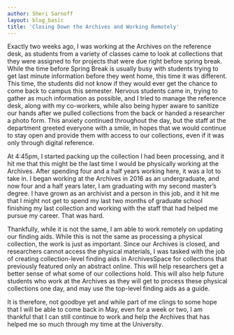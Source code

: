 ```yaml
---
author: Sheri Sarnoff
layout: blog_basic
title: 'Closing Down the Archives and Working Remotely'
---
```


<div class="entry-body">

Exactly two weeks ago, I was working at the Archives on the reference desk, as students from a variety of classes came to look at collections that they were assigned to for projects that were due right before spring break. While the time before Spring Break is usually busy with students trying to get last minute information before they went home, this time it was different. This time, the students did not know if they would ever get the chance to come back to campus this semester. Nervous students came in, trying to gather as much information as possible, and I tried to manage the reference desk, along with my co-workers, while also being hyper aware to sanitize our hands after we pulled collections from the back or handed a researcher a photo form. This anxiety continued throughout the day, but the staff at the department greeted everyone with a smile, in hopes that we would continue to stay open and provide them with access to our collections, even if it was only through digital reference.

At 4:45pm, I started packing up the collection I had been processing, and it hit me that this might be the last time I would be physically working at the Archives. After spending four and a half years working here, it was a lot to take in. I began working at the Archives in 2016 as an undergraduate, and now four and a half years later, I am graduating with my second master’s degree. I have grown as an archivist and a person in this job, and it hit me that I might not get to spend my last two months of graduate school finishing my last collection and working with the staff that had helped me pursue my career. That was hard.

Thankfully, while it is not the same, I am able to work remotely on updating our finding aids. While this is not the same as processing a physical collection, the work is just as important. Since our Archives is closed, and researchers cannot access the physical materials, I was tasked with the job of creating collection-level finding aids in ArchivesSpace for collections that previously featured only an abstract online.  This will help researchers get a better sense of what some of our collections hold.  This will also help future students who work at the Archives as they will get to process these physical collections one day, and may use the top-level finding aids as a guide.

It is therefore, not goodbye yet and while part of me clings to some hope that I will be able to come back in May, even for a week or two, I am thankful that I can still continue to work and help the Archives that has helped me so much through my time at the University.

</div>